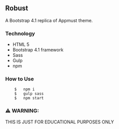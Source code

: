 ## Robust

A Bootstrap 4.1 replica of Appmust theme.

### Technology
- HTML 5
- Bootstrap 4.1 framework
- Sass
- Gulp
- npm

### How to Use
```
    $   npm i
    $   gulp sass
    $   npm start
```

### ⚠️ WARNING: 
THIS IS JUST FOR EDUCATIONAL PURPOSES ONLY